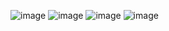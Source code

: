 ![image](https://github.com/TomatoKetchoup/predictive_maintenance/assets/93877150/445a5668-0f1b-44f3-9f7c-900c36166496)
![image](https://github.com/TomatoKetchoup/predictive_maintenance/assets/93877150/a488c930-a49b-4a40-88d0-7561ef20eb92)
![image](https://github.com/TomatoKetchoup/predictive_maintenance/assets/93877150/0b9ab957-9810-4847-b1f6-70fb308c33af)
![image](https://github.com/TomatoKetchoup/predictive_maintenance/assets/93877150/4fa3a58e-dfd3-4208-bec1-b7fa18192405)

